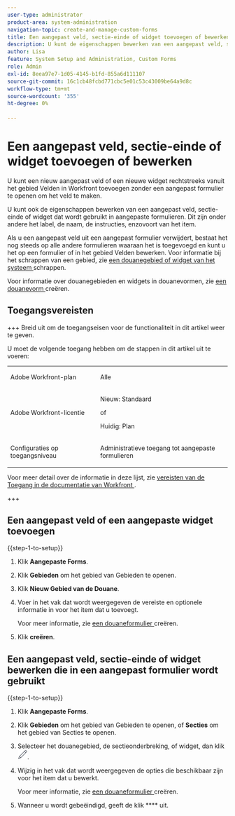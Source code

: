 ```yaml
---
user-type: administrator
product-area: system-administration
navigation-topic: create-and-manage-custom-forms
title: Een aangepast veld, sectie-einde of widget toevoegen of bewerken
description: U kunt de eigenschappen bewerken van een aangepast veld, sectie-einde of widget dat in een aangepast formulier wordt gebruikt in uw Adobe Workfront-exemplaar. Dit zijn onder andere het label, de naam, de instructies, enzovoort van het item.
author: Lisa
feature: System Setup and Administration, Custom Forms
role: Admin
exl-id: 8eea97e7-1d05-4145-b1fd-855a6d111107
source-git-commit: 16c1cb48fcbd771cbc5e01c53c43009be64a9d8c
workflow-type: tm+mt
source-wordcount: '355'
ht-degree: 0%

---
```


# Een aangepast veld, sectie-einde of widget toevoegen of bewerken

U kunt een nieuw aangepast veld of een nieuwe widget rechtstreeks vanuit het gebied Velden in Workfront toevoegen zonder een aangepast formulier te openen om het veld te maken.

U kunt ook de eigenschappen bewerken van een aangepast veld, sectie-einde of widget dat wordt gebruikt in aangepaste formulieren. Dit zijn onder andere het label, de naam, de instructies, enzovoort van het item.

Als u een aangepast veld uit een aangepast formulier verwijdert, bestaat het nog steeds op alle andere formulieren waaraan het is toegevoegd en kunt u het op een formulier of in het gebied Velden bewerken. Voor informatie bij het schrappen van een gebied, zie [ een douanegebied of widget van het systeem ](/help/quicksilver/administration-and-setup/customize-workfront/create-manage-custom-forms/delete-a-custom-field.md) schrappen.

Voor informatie over douanegebieden en widgets in douanevormen, zie [ een douanevorm ](/help/quicksilver/administration-and-setup/customize-workfront/create-manage-custom-forms/form-designer/design-a-form/design-a-form.md) creëren.

## Toegangsvereisten

+++ Breid uit om de toegangseisen voor de functionaliteit in dit artikel weer te geven.

U moet de volgende toegang hebben om de stappen in dit artikel uit te voeren:

<table style="table-layout:auto"> 
 <col> 
 <col> 
 <tbody> 
  <tr data-mc-conditions=""> 
   <td role="rowheader"> <p>Adobe Workfront-plan</p> </td> 
   <td>Alle</td> 
  </tr> 
  <tr> 
   <td role="rowheader">Adobe Workfront-licentie</td> 
   <td>
   <p>Nieuw: Standaard</p>
   <p>of</p>
   <p>Huidig: Plan</p></td>
  </tr> 
  <tr data-mc-conditions=""> 
   <td role="rowheader">Configuraties op toegangsniveau</td> 
   <td> <p>Administratieve toegang tot aangepaste formulieren</p> </td> 
  </tr> 
 </tbody> 
</table>

Voor meer detail over de informatie in deze lijst, zie [ vereisten van de Toegang in de documentatie van Workfront ](/help/quicksilver/administration-and-setup/add-users/access-levels-and-object-permissions/access-level-requirements-in-documentation.md).

+++

## Een aangepast veld of een aangepaste widget toevoegen

{{step-1-to-setup}}

1. Klik **Aangepaste Forms**.
1. Klik **Gebieden** om het gebied van Gebieden te openen.
1. Klik **Nieuw Gebied van de Douane**.
1. Voer in het vak dat wordt weergegeven de vereiste en optionele informatie in voor het item dat u toevoegt.

   Voor meer informatie, zie [ een douaneformulier ](/help/quicksilver/administration-and-setup/customize-workfront/create-manage-custom-forms/form-designer/design-a-form/design-a-form.md) creëren.

1. Klik **creëren**.

## Een aangepast veld, sectie-einde of widget bewerken die in een aangepast formulier wordt gebruikt

{{step-1-to-setup}}

1. Klik **Aangepaste Forms**.
1. Klik **Gebieden** om het gebied van Gebieden te openen, of **Secties** om het gebied van Secties te openen.
1. Selecteer het douanegebied, de sectieonderbreking, of widget, dan klik ![ uitgeven pictogram ](assets/edit-icon.png).
1. Wijzig in het vak dat wordt weergegeven de opties die beschikbaar zijn voor het item dat u bewerkt.

   Voor meer informatie, zie [ een douaneformulier ](/help/quicksilver/administration-and-setup/customize-workfront/create-manage-custom-forms/form-designer/design-a-form/design-a-form.md) creëren.

1. Wanneer u wordt gebeëindigd, geeft de klik **** uit.

